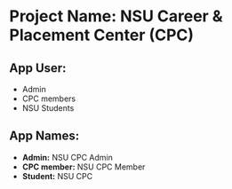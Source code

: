 # Project Name: NSU Career & Placement Center (CPC)

## App User:
- Admin
- CPC members
- NSU Students

## App Names:
- **Admin:** NSU CPC Admin
- **CPC member:** NSU CPC Member
- **Student:** NSU CPC
